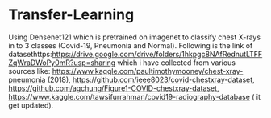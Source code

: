 # Transfer-Learning
Using Densenet121 which is pretrained on imagenet to classify chest X-rays in to 3 classes (Covid-19, Pneumonia and Normal).
Following is the link of datasethttps:https://drive.google.com/drive/folders/1hkpgc8NAfRednutLTFFZqWraDWoPy0mR?usp=sharing which i have collected from various sources like:
https://www.kaggle.com/paultimothymooney/chest-xray-pneumonia (2018),
https://github.com/ieee8023/covid-chestxray-dataset,
https://github.com/agchung/Figure1-COVID-chestxray-dataset,
https://www.kaggle.com/tawsifurrahman/covid19-radiography-database ( it get updated).
